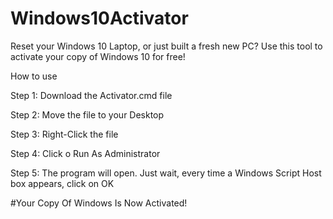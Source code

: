 # Windows10Activator
Reset your Windows 10 Laptop, or just built a fresh new PC? Use this tool to activate your copy of Windows 10 for free!

How to use

Step 1: Download the Activator.cmd file

Step 2: Move the file to your Desktop

Step 3: Right-Click the file

Step 4: Click o Run As Administrator

Step 5: The program will open. Just wait, every time a Windows Script Host box appears, click on OK


#Your Copy Of Windows Is Now Activated!
